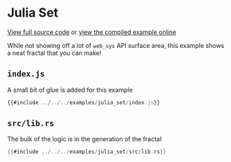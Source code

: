 # Julia Set

[View full source code][code] or [view the compiled example online][online]

[online]: https://rustwasm.github.io/wasm-bindgen/exbuild/julia_set/
[code]: https://github.com/rustwasm/wasm-bindgen/tree/master/examples/julia_set

While not showing off a lot of `web_sys` API surface area, this example shows a
neat fractal that you can make!

## `index.js`

A small bit of glue is added for this example

```js
{{#include ../../../examples/julia_set/index.js}}
```

## `src/lib.rs`

The bulk of the logic is in the generation of the fractal

```rust
{{#include ../../../examples/julia_set/src/lib.rs}}
```
